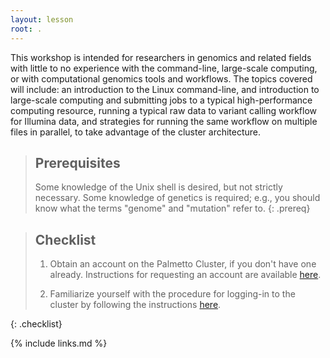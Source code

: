 ```yaml
---
layout: lesson
root: .
---
```


This workshop is intended for researchers in genomics and related fields
with little to no experience with the command-line, large-scale computing,
or with computational genomics tools and workflows.
The topics covered will include: an introduction to the Linux command-line,
and introduction to large-scale computing and submitting jobs to a typical
high-performance computing resource,
running a typical raw data to
variant calling workflow for Illumina data, and
strategies for running the same workflow on multiple files in
parallel, to take advantage of the cluster architecture.

> ## Prerequisites
> Some knowledge of the Unix shell is desired, but not strictly necessary.
> Some knowledge of genetics is required; e.g., you should know what
> the terms "genome" and "mutation" refer to.
{: .prereq}

> ## Checklist
>
> 1. Obtain an account on the Palmetto Cluster, if you don't have one already.
> Instructions for requesting an account are available [here](https://www.palmetto.clemson.edu/palmetto/).
>
> 2. Familiarize yourself with the procedure for logging-in to the cluster
> by following the instructions [here](https://www.palmetto.clemson.edu/palmetto/userguide_basic_usage.html#logging-in).
>
{: .checklist}

{% include links.md %}
